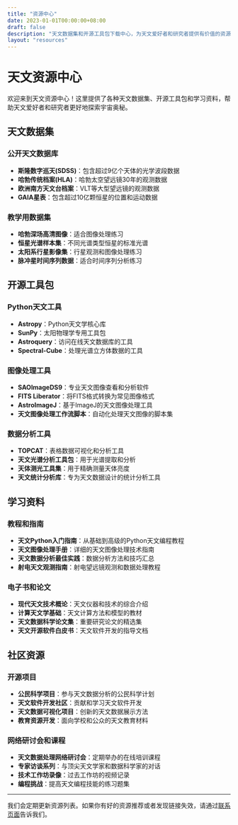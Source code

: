 ```yaml
---
title: "资源中心"
date: 2023-01-01T00:00:00+08:00
draft: false
description: "天文数据集和开源工具包下载中心，为天文爱好者和研究者提供有价值的资源。"
layout: "resources"
---
```


# 天文资源中心

欢迎来到天文资源中心！这里提供了各种天文数据集、开源工具包和学习资料，帮助天文爱好者和研究者更好地探索宇宙奥秘。

## 天文数据集

### 公开天文数据库

- **斯隆数字巡天(SDSS)**：包含超过9亿个天体的光学波段数据
- **哈勃传统档案(HLA)**：哈勃太空望远镜30年的观测数据
- **欧洲南方天文台档案**：VLT等大型望远镜的观测数据
- **GAIA星表**：包含超过10亿颗恒星的位置和运动数据

### 教学用数据集

- **哈勃深场高清图像**：适合图像处理练习
- **恒星光谱样本集**：不同光谱类型恒星的标准光谱
- **太阳系行星影像集**：行星观测和图像处理练习
- **脉冲星时间序列数据**：适合时间序列分析练习

## 开源工具包

### Python天文工具

- **Astropy**：Python天文学核心库
- **SunPy**：太阳物理学专用工具包
- **Astroquery**：访问在线天文数据库的工具
- **Spectral-Cube**：处理光谱立方体数据的工具

### 图像处理工具

- **SAOImageDS9**：专业天文图像查看和分析软件
- **FITS Liberator**：将FITS格式转换为常见图像格式
- **AstroImageJ**：基于ImageJ的天文图像处理工具
- **天文图像处理工作流脚本**：自动化处理天文图像的脚本集

### 数据分析工具

- **TOPCAT**：表格数据可视化和分析工具
- **天文光谱分析工具包**：用于光谱提取和分析
- **天体测光工具集**：用于精确测量天体亮度
- **天文统计分析库**：专为天文数据设计的统计分析工具

## 学习资料

### 教程和指南

- **天文Python入门指南**：从基础到高级的Python天文编程教程
- **天文图像处理手册**：详细的天文图像处理技术指南
- **天文数据分析最佳实践**：数据分析方法和技巧汇总
- **射电天文观测指南**：射电望远镜观测和数据处理教程

### 电子书和论文

- **现代天文技术概论**：天文仪器和技术的综合介绍
- **计算天文学基础**：天文计算方法和模型的教材
- **天文数据科学论文集**：重要研究论文的精选集
- **天文开源软件白皮书**：天文软件开发的指导文档

## 社区资源

### 开源项目

- **公民科学项目**：参与天文数据分析的公民科学计划
- **天文软件开发社区**：贡献和学习天文软件开发
- **天文数据可视化项目**：创新的天文数据展示方法
- **教育资源开发**：面向学校和公众的天文教育材料

### 网络研讨会和课程

- **天文数据处理网络研讨会**：定期举办的在线培训课程
- **专家访谈系列**：与顶尖天文学家和数据科学家的对话
- **技术工作坊录像**：过去工作坊的视频记录
- **编程挑战**：提高天文编程技能的练习题集

---

我们会定期更新资源列表。如果你有好的资源推荐或者发现链接失效，请通过[联系页面](/contact)告诉我们。